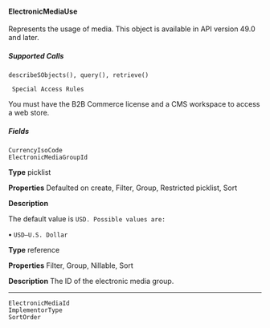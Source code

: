 #### ElectronicMediaUse

Represents the usage of media. This object is available in API version 49.0 and later.

##### Supported Calls
```
describeSObjects(), query(), retrieve()

 Special Access Rules

```
You must have the B2B Commerce license and a CMS workspace to access a web store.

##### Fields

```
CurrencyIsoCode
ElectronicMediaGroupId

```

**Type**
picklist

**Properties**
Defaulted on create, Filter, Group, Restricted picklist, Sort

**Description**

The default value is `USD. Possible values are:`

**•** `USD—U.S. Dollar`

**Type**
reference

**Properties**
Filter, Group, Nillable, Sort

**Description**
The ID of the electronic media group.


-----

```
ElectronicMediaId
ImplementorType
SortOrder
